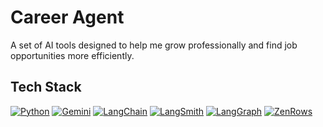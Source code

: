 # Career Agent

A set of AI tools designed to help me grow professionally and find job opportunities more efficiently.

## Tech Stack

[![Python](https://img.shields.io/badge/Python-3776AB?style=for-the-badge&logo=python&logoColor=white)](https://www.python.org/)
[![Gemini](https://img.shields.io/badge/Gemini-4285F4?style=for-the-badge&logo=google&logoColor=white)](https://deepmind.google/technologies/gemini/)
[![LangChain](https://img.shields.io/badge/LangChain-2C8EBB?style=for-the-badge&logo=langchain&logoColor=white)](https://www.langchain.com/langchain)
[![LangSmith](https://img.shields.io/badge/LangSmith-2C8EBB?style=for-the-badge&logo=langchain&logoColor=white)](https://www.langchain.com/langsmith)
[![LangGraph](https://img.shields.io/badge/LangGraph-2C8EBB?style=for-the-badge&logo=langchain&logoColor=white)](https://www.langchain.com/langgraph)
[![ZenRows](https://img.shields.io/badge/ZenRows-FF6B6B?style=for-the-badge&logo=data:image/svg+xml;base64,PHN2ZyB4bWxucz0iaHR0cDovL3d3dy53My5vcmcvMjAwMC9zdmciIHZpZXdCb3g9IjAgMCAyNCAyNCI+PHBhdGggZmlsbD0id2hpdGUiIGQ9Ik0xMiAyQzYuNDggMiAyIDYuNDggMiAxMnM0LjQ4IDEwIDEwIDEwIDEwLTQuNDggMTAtMTBTMTcuNTIgMiAxMiAyem0wIDE4Yy00LjQxIDAtOC0zLjU5LTgtOHMzLjU5LTggOC04IDggMy41OSA4IDgtMy41OSA4LTggOHoiLz48L3N2Zz4=&logoColor=white)](https://www.zenrows.com/)
